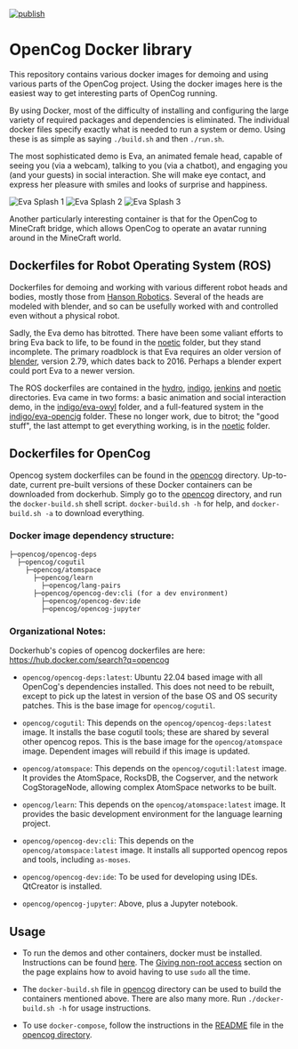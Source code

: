 [![publish](https://github.com/opencog/docker/actions/workflows/publish-images.yml/badge.svg)](https://github.com/opencog/docker/actions)

# OpenCog Docker library
This repository contains various docker images for demoing and using
various parts of the OpenCog project. Using the docker images here is
the easiest way to get interesting parts of OpenCog running.

By using Docker, most of the difficulty of installing and configuring
the large variety of required packages and dependencies is eliminated.
The individual docker files specify exactly what is needed to run a
system or demo.  Using these is as simple as saying `./build.sh` and
then `./run.sh`.

The most sophisticated demo is Eva, an animated female head, capable
of seeing you (via a webcam), talking to you (via a chatbot), and
engaging you (and your guests) in social interaction.  She will
make eye contact, and express her pleasure with smiles and looks
of surprise and happiness.

![Eva Splash 1](indigo/Eva-1-small.png) ![Eva Splash 2](indigo/Eva-2-small.png) ![Eva Splash 3](indigo/Eva-3-small.png)

Another particularly interesting container is that for the OpenCog to
MineCraft bridge, which allows OpenCog to operate an avatar running
around in the MineCraft world.

## Dockerfiles for Robot Operating System (ROS)
Dockerfiles for demoing and working with various different robot heads
and bodies, mostly those from
[Hanson Robotics](https://www.hansonrobotics.com/). Several of the
heads are modeled with blender, and so can be usefully worked with
and controlled even without a physical robot.

Sadly, the Eva demo has bitrotted. There have been some valiant efforts
to bring Eva back to life, to be found in the [noetic](noetic) folder,
but they stand incomplete. The primary roadblock is that Eva requires
an older version of [blender](https://www.blender.org/), version 2.79,
which dates back to 2016. Perhaps a blender expert could port Eva to
a newer version.

The ROS dockerfiles are contained in the [hydro](hydro), [indigo](indigo),
[jenkins](jenkins) and [noetic](noetic) directories. Eva came in
two forms: a basic animation and social interaction demo, in the
[indigo/eva-owyl](indigo/eva-owyl) folder, and a full-featured
system in the [indigo/eva-opencig](indigo/eva-opencog) folder.
These no longer work, due to bitrot; the "good stuff", the last
attempt to get everything working, is in the [noetic](noetic) folder.

## Dockerfiles for OpenCog
Opencog system dockerfiles can be found in the [opencog](opencog)
directory. Up-to-date, current pre-built versions of these Docker
containers can be downloaded from dockerhub. Simply go to the
[opencog](opencog) directory, and run the `docker-build.sh` shell
script. `docker-build.sh -h` for help, and `docker-build.sh -a`
to download everything.

### Docker image dependency structure:

    ├─opencog/opencog-deps
      ├─opencog/cogutil
        ├─opencog/atomspace
          ├─opencog/learn
            ├─opencog/lang-pairs
          ├─opencog/opencog-dev:cli (for a dev environment)
            ├─opencog/opencog-dev:ide
            ├─opencog/opencog-jupyter

### Organizational Notes:
Dockerhub's copies of opencog dockerfiles are here:
https://hub.docker.com/search?q=opencog

* `opencog/opencog-deps:latest`: Ubuntu 22.04 based image with all
   OpenCog's dependencies installed. This does not need to be rebuilt,
   except to pick up the latest in version of the base OS and OS security
   patches. This is the base image for `opencog/cogutil`.

* `opencog/cogutil`: This depends on the `opencog/opencog-deps:latest`
  image. It installs the base cogutil tools; these are shared by
  several other opencog repos. This is the base image for the
  `opencog/atomspace` image.  Dependent images will rebuild if this
   image is updated.

* `opencog/atomspace`: This depends on the `opencog/cogutil:latest`
  image. It provides the AtomSpace, RocksDB, the Cogserver, and the
  network CogStorageNode, allowing complex AtomSpace networks to
  be built.

* `opencog/learn`: This depends on the `opencog/atomspace:latest`
  image. It provides the basic development environment for the
  language learning project.

* `opencog/opencog-dev:cli`: This depends on the
  `opencog/atomspace:latest` image. It installs all supported opencog
  repos and tools, including `as-moses`.

* `opencog/opencog-dev:ide`: To be used for developing using IDEs.
   QtCreator is installed.

* `opencog/opencog-jupyter`: Above, plus a Jupyter notebook.

## Usage
* To run the demos and other containers, docker must be installed.
  Instructions can be found [here](https://docs.docker.com/installation/).
  The [Giving non-root access](https://docs.docker.com/installation/ubuntulinux/#giving-non-root-access)
  section on the page explains how to avoid having to use `sudo` all the time.

* The `docker-build.sh` file in [opencog](opencog) directory can be used
  to build the containers mentioned above. There are also many more.
  Run `./docker-build.sh -h` for usage instructions.

* To use `docker-compose`, follow the instructions in the
  [README](opencog/README.md) file in the [opencog directory](opencog).
